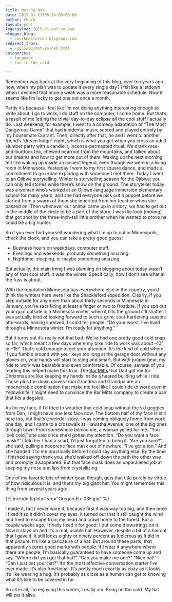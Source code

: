 ```yaml
---
title: Not So Bad
date: 2015-01-21T05:34:00+00:00
author: Chuck
layout: post
legacyslug: 2015-01-not-so-bad
blogger_blog:
  - chuckmasterson.blogspot.com
redirect_from:
  - /2015/01/not-so-bad.html
categories:
  - language
  - fun in the cold

---
```


Remember way back at the very beginning of this blog, over ten years ago now,
when my plan was to update it every single day? I felt like a letdown when I
decided that once a week was a more reasonable schedule. Now it seems like
I’m lucky to get one out once a month. 

Partly it’s because I feel like I’m not doing anything
interesting enough to write about. I go to work, I do stuff on the computer, I
come home. But that’s a result of me letting the trivial day-to-day
eclipse all the cool stuff I actually do. Last weekend, for example, I went to
a comedy adaptation of “The Most Dangerous Game” that had
incidental music scored and played entirely by my housemate Currant. Then,
directly after that, he and I went to another friend’s “dream
lodge” night, which is what you get when you cross an adult slumber party
with a candlelit, incense-permeated ritual. We drank rose-and-burdock tea,
chewed bearroot from the mountains, and talked about our dreams and how to get
more out of them. Waking up the next morning felt like waking up inside an
ancient legend, even though we were in a living room in Minnesota. Yesterday I
went to my first square dance, and made a commitment to go urban exploring with
someone I met there. Today I went to an Ojibwe storytelling. Winter is
storytelling season for the Ojibwe; you can only tell stories while
there’s snow on the ground. The storyteller today was a woman who’s
worked at an Ojibwe-language immersion elementary school for many years, and
she had everyone pick out a puppet before we started from a swarm of them she
inherited from her teacher when she passed on. Then whenever our animal came up
in a story, we had to get out in the middle of the circle to be a part of the
story: I was the loon (*maang*) that got shot by the three-inch-tall
little brother when he wanted to prove he could be a big hunter. 

So if you ever find yourself wondering what I’m up to out in
Minneapolis, check the clock, and you can take a pretty good guess:

*   Business hours on weekdays: computer stuff.
*   Evenings and weekends: probably something amazing.
*   Nighttime: sleeping, or maybe something amazing.

But actually, the main thing I was planning on blogging about
today wasn’t any of that cool stuff. It was the winter. Specifically, how
I don’t see what all the fuss is about.

With the reputation Minnesota has everywhere else in the country,
you’d think the winters here were like the Shackleford expedition.
Clearly, if you step outside for any more than about thirty seconds in
Minnesota in January, you’re sacrificing at least a finger or two to
frostbite. If you spit out your gum outside in a Minnesota winter, when it hits
the ground it’ll shatter. I was actually kind of looking forward to such
a grim, soul-hardening season: afterwards, having survived, I could tell
people: “Do your worst. I’ve lived through a Minnesota winter.
I’m ready for anything.”

But it turns out it’s really not that bad. We’ve had one pretty good cold snap
so far, which meant a few days where my bike ride to work was about –10° or
–15°.  That’s cold enough to get your attention. It’s the kind of cold where,
if you fumble around with your keys too long at the garage door without any
gloves on, your hands will start to sting and smart. But with proper gear, my
ride to work was bearable and even comfortable. Of course, several of you
reading this helped make this true. The [Bar
Mitts](http://barmitts.com/new/mtn-mitt_lg.jpg) that Dad got me for Christmas
are like keeping my hands inside a heated building while I ride. Those plus the
down gloves from Grandma and Grandpa are an impenetrable combination that make
me feel like I could ride to work even in Yellowknife. I might need to convince
the Bar Mitts company to create a pair that fits a dogsled.

As for my face, if I’d tried to weather that
cold snap without the ski goggles from Dan, I might have one less face now. The
bottom half of my face is still here too, but that’s a weirder story. I
was coming obliquely home from work one day, and I came to a crosswalk at
Hiawatha Avenue, one of the big ones through town. From somewhere behind me, a
woman yelled for me. “You look cold,” she said once she’d
gotten my attention. “Do you want a face mask?” I told her I had a
scarf, I’d just forgotten to bring it. “Are you sure?” she
said, pulling a neoprene face mask out of nowhere. “I’ve got a
ton.” And she handed it to me practically before I could say anything
else. By the time I finished saying thank you, she’d walked off down the
path the other way and promptly disappeared. But that face mask does an
unparalleled job at keeping my nose and lips from crystallizing.

One of my favorite bits of winter gear, though, gets that title purely by
virtue of how ridiculous it is, and that’s my big giant hat. You might
remember this thing from several years ago: 


{% include fig.html src="Oregon Etc 035.jpg" %}

I made it, but I never wore it, because first it was way too big, and then 
once I fixed it so it didn’t cover my eyes, it turned out that it still
caught the wind and tried to escape from my head and crawl home to the forest.
But a couple weeks ago, I finally fixed it for good: I put some drawstrings on
it. Now it stays on and it’s a real, usable hat. However, despite a bit
of a haircut that I gave it, it still looks eighty or ninety percent as
ludicrous as it did in that picture. It’s like a caricature of a hat. But
around these parts, that apparently scores good marks with people. If I wear it
anywhere where there are people, I’m basically guaranteed to have someone
come up and say, “Where did you get that hat?” “Can you make
me one?” “Nice hat!” “Can I just pet your
hat?” It’s the most effective conversation starter I’ve ever
made. It’s also functional. It’s pretty much exactly as cozy as it
looks. It’s like wearing a hug. It’s probably as close as a human
can get to knowing what it’s like to be covered in fur.

So all in all, I’m enjoying this winter, I really am. Bring on the
cold. My hat will eat it alive. 
